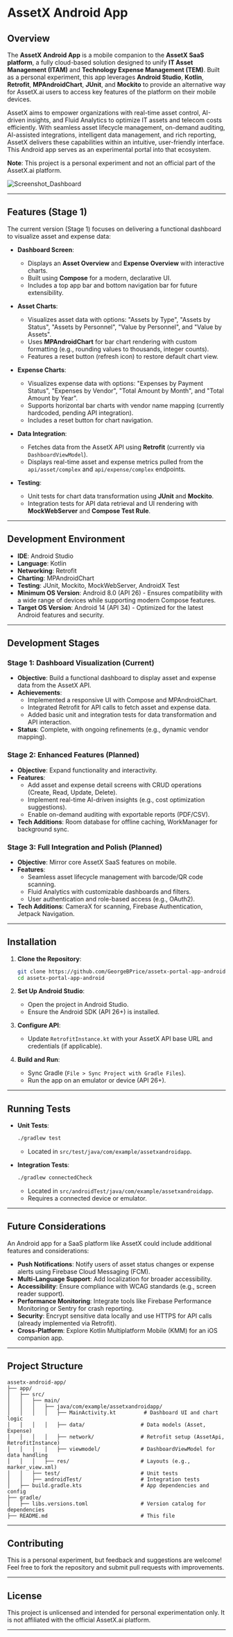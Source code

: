 # AssetX Android App

## Overview

The **AssetX Android App** is a mobile companion to the **AssetX SaaS platform**, a fully cloud-based solution designed to unify **IT Asset Management (ITAM)** and **Technology Expense Management (TEM)**. Built as a personal experiment, this app leverages **Android Studio**, **Kotlin**, **Retrofit**, **MPAndroidChart**, **JUnit**, and **Mockito** to provide an alternative way for AssetX.ai users to access key features of the platform on their mobile devices.

AssetX aims to empower organizations with real-time asset control, AI-driven insights, and Fluid Analytics to optimize IT assets and telecom costs efficiently. With seamless asset lifecycle management, on-demand auditing, AI-assisted integrations, intelligent data management, and rich reporting, AssetX delivers these capabilities within an intuitive, user-friendly interface. This Android app serves as an experimental portal into that ecosystem.

**Note**: This project is a personal experiment and not an official part of the AssetX.ai platform.

![Screenshot_Dashboard](https://github.com/user-attachments/assets/c03e3d55-6181-44dc-bcdf-c678f1c7e0f1)


---

## Features (Stage 1)

The current version (Stage 1) focuses on delivering a functional dashboard to visualize asset and expense data:

- **Dashboard Screen**:
    - Displays an **Asset Overview** and **Expense Overview** with interactive charts.
    - Built using **Compose** for a modern, declarative UI.
    - Includes a top app bar and bottom navigation bar for future extensibility.

- **Asset Charts**:
    - Visualizes asset data with options: "Assets by Type", "Assets by Status", "Assets by Personnel", "Value by Personnel", and "Value by Assets".
    - Uses **MPAndroidChart** for bar chart rendering with custom formatting (e.g., rounding values to thousands, integer counts).
    - Features a reset button (refresh icon) to restore default chart view.

- **Expense Charts**:
    - Visualizes expense data with options: "Expenses by Payment Status", "Expenses by Vendor", "Total Amount by Month", and "Total Amount by Year".
    - Supports horizontal bar charts with vendor name mapping (currently hardcoded, pending API integration).
    - Includes a reset button for chart navigation.

- **Data Integration**:
    - Fetches data from the AssetX API using **Retrofit** (currently via `DashboardViewModel`).
    - Displays real-time asset and expense metrics pulled from the `api/asset/complex` and `api/expense/complex` endpoints.

- **Testing**:
    - Unit tests for chart data transformation using **JUnit** and **Mockito**.
    - Integration tests for API data retrieval and UI rendering with **MockWebServer** and **Compose Test Rule**.

---

## Development Environment

- **IDE**: Android Studio
- **Language**: Kotlin
- **Networking**: Retrofit
- **Charting**: MPAndroidChart
- **Testing**: JUnit, Mockito, MockWebServer, AndroidX Test
- **Minimum OS Version**: Android 8.0 (API 26) - Ensures compatibility with a wide range of devices while supporting modern Compose features.
- **Target OS Version**: Android 14 (API 34) - Optimized for the latest Android features and security.

---

## Development Stages

### Stage 1: Dashboard Visualization (Current)
- **Objective**: Build a functional dashboard to display asset and expense data from the AssetX API.
- **Achievements**:
    - Implemented a responsive UI with Compose and MPAndroidChart.
    - Integrated Retrofit for API calls to fetch asset and expense data.
    - Added basic unit and integration tests for data transformation and API interaction.
- **Status**: Complete, with ongoing refinements (e.g., dynamic vendor mapping).

### Stage 2: Enhanced Features (Planned)
- **Objective**: Expand functionality and interactivity.
- **Features**:
    - Add asset and expense detail screens with CRUD operations (Create, Read, Update, Delete).
    - Implement real-time AI-driven insights (e.g., cost optimization suggestions).
    - Enable on-demand auditing with exportable reports (PDF/CSV).
- **Tech Additions**: Room database for offline caching, WorkManager for background sync.

### Stage 3: Full Integration and Polish (Planned)
- **Objective**: Mirror core AssetX SaaS features on mobile.
- **Features**:
    - Seamless asset lifecycle management with barcode/QR code scanning.
    - Fluid Analytics with customizable dashboards and filters.
    - User authentication and role-based access (e.g., OAuth2).
- **Tech Additions**: CameraX for scanning, Firebase Authentication, Jetpack Navigation.

---

## Installation

1. **Clone the Repository**:
   ```bash
   git clone https://github.com/GeorgeBPrice/assetx-portal-app-android.git
   cd assetx-portal-app-android
   ```

2. **Set Up Android Studio**:
    - Open the project in Android Studio.
    - Ensure the Android SDK (API 26+) is installed.

3. **Configure API**:
    - Update `RetrofitInstance.kt` with your AssetX API base URL and credentials (if applicable).

4. **Build and Run**:
    - Sync Gradle (`File > Sync Project with Gradle Files`).
    - Run the app on an emulator or device (API 26+).

---

## Running Tests

- **Unit Tests**:
  ```bash
  ./gradlew test
  ```
    - Located in `src/test/java/com/example/assetxandroidapp`.

- **Integration Tests**:
  ```bash
  ./gradlew connectedCheck
  ```
    - Located in `src/androidTest/java/com/example/assetxandroidapp`.
    - Requires a connected device or emulator.

---

## Future Considerations

An Android app for a SaaS platform like AssetX could include additional features and considerations:

- **Push Notifications**: Notify users of asset status changes or expense alerts using Firebase Cloud Messaging (FCM).
- **Multi-Language Support**: Add localization for broader accessibility.
- **Accessibility**: Ensure compliance with WCAG standards (e.g., screen reader support).
- **Performance Monitoring**: Integrate tools like Firebase Performance Monitoring or Sentry for crash reporting.
- **Security**: Encrypt sensitive data locally and use HTTPS for API calls (already implemented via Retrofit).
- **Cross-Platform**: Explore Kotlin Multiplatform Mobile (KMM) for an iOS companion app.

---

## Project Structure

```
assetx-android-app/
├── app/
│   ├── src/
│   │   ├── main/
│   │   │   ├── java/com/example/assetxandroidapp/
│   │   │   │   ├── MainActivity.kt         # Dashboard UI and chart logic
│   │   │   │   ├── data/                  # Data models (Asset, Expense)
│   │   │   │   ├── network/               # Retrofit setup (AssetApi, RetrofitInstance)
│   │   │   │   ├── viewmodel/             # DashboardViewModel for data handling
│   │   │   ├── res/                       # Layouts (e.g., marker_view.xml)
│   │   ├── test/                          # Unit tests
│   │   ├── androidTest/                   # Integration tests
│   ├── build.gradle.kts                   # App dependencies and config
├── gradle/
│   ├── libs.versions.toml                 # Version catalog for dependencies
├── README.md                              # This file
```

---

## Contributing

This is a personal experiment, but feedback and suggestions are welcome! Feel free to fork the repository and submit pull requests with improvements.

---

## License

This project is unlicensed and intended for personal experimentation only. It is not affiliated with the official AssetX.ai platform.

---
